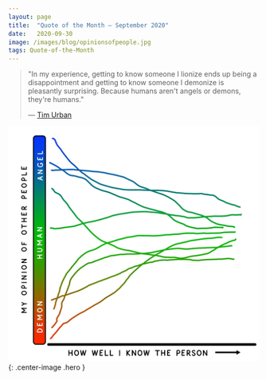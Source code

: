```yaml
---
layout:	page
title:	"Quote of the Month — September 2020"
date:	2020-09-30
image: /images/blog/opinionsofpeople.jpg
tags: Quote-of-the-Month
---
```


  
> "In my experience, getting to know someone I lionize ends up being a disappointment and getting to know someone I demonize is pleasantly surprising. Because humans aren't angels or demons, they're humans."
> 
> — [Tim Urban](https://twitter.com/waitbutwhy/status/1314296217967489024)

![](/images/blog/opinionsofpeople.jpg){: .center-image .hero }

